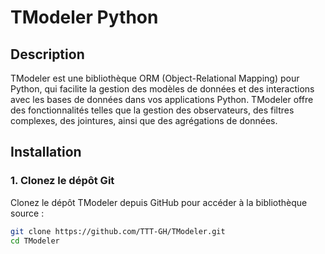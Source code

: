 # TModeler Python

## Description

TModeler est une bibliothèque ORM (Object-Relational Mapping) pour Python, qui facilite la gestion des modèles de données et des interactions avec les bases de données dans vos applications Python. TModeler offre des fonctionnalités telles que la gestion des observateurs, des filtres complexes, des jointures, ainsi que des agrégations de données.

## Installation

### 1. Clonez le dépôt Git

Clonez le dépôt TModeler depuis GitHub pour accéder à la bibliothèque source :

```bash
git clone https://github.com/TTT-GH/TModeler.git
cd TModeler